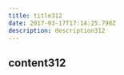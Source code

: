 ```yaml
---
title: title312
date: 2017-03-17T17:14:25.798Z
description: description312
---
```


## content312
  
